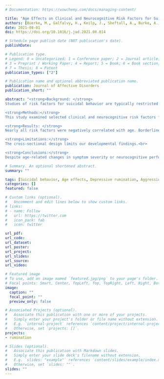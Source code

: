```yaml
---
# Documentation: https://wowchemy.com/docs/managing-content/

title: "Age Effects on Clinical and Neurocognitive Risk Factors for Suicide Attempt in Depression— Findings from the AFSP Lifespan study"
authors: [Buerke, M., Galfalvy, H., Keilp, J., Sheftall, A., Burke, A., Bridge, J., Mann, J., Szanto, K.]
date: 2021-08-01
doi: https://doi.org/10.1016/j.jad.2021.08.014

# Schedule page publish date (NOT publication's date).
publishDate:

# Publication type.
# Legend: 0 = Uncategorized; 1 = Conference paper; 2 = Journal article;
# 3 = Preprint / Working Paper; 4 = Report; 5 = Book; 6 = Book section;
# 7 = Thesis; 8 = Patent
publication_types: ["2"]

# Publication name and optional abbreviated publication name.
publication: Journal of Affective Disorders
publication_short: ""

abstract: "<strong>Background: </strong>
Studies of risk factors for suicidal behavior are typically restricted to narrow age ranges, making it difficult to determine if they have the same relevance or potency across the full adult lifespan.<br>

<strong>Methods:</strong>
This study examined selected clinical and neurocognitive risk factors for suicidal behavior – borderline personality traits, aggression, depressive rumination, memory performance, and language fluency– in a multi-site sample (N = 309, ages 16–80) of depressed patients with a recent (last 5 years) suicide attempt or no history of attempt, and demographically similar non-psychiatric controls. We examined cross-sectional age and attempter/non-attempter differences on these risk factors, and whether certain risk factors were more prominent discriminators of past suicide attempt earlier or later in the lifespan. Correlations with age were computed, and logistic regression was used to classify attempter status based on each risk factor and its interaction with age.<br>

<strong>Results: </strong>
Nearly all risk factors were negatively correlated with age. Borderline traits, aggression, memory, and category fluency each predicted attempter status (p < 0.05), but these effects were not different across ages. In contrast, the association between rumination and suicide attempt status differed across the lifespan, becoming a stronger discriminator of past suicidal behavior at older ages.<br>

<strong>Limitations:</strong>
The cross-sectional design limits our developmental findings.<br>

<strong>Conclusions:</strong>
Despite age-related changes in symptom severity or neurocognitive performance, key risk factors for suicidal behavior previously identified in studies with more restricted age-ranges are salient throughout the adult lifespan. In contrast, depressive rumination may be particularly salient in later life."

# Summary. An optional shortened abstract.
summary: ""

tags: [Suicidal behavior, Age effects, Depressive rumination, Aggression, Borderline personality,Neurocognitive deficits]
categories: []
featured: false

# Custom links (optional).
#   Uncomment and edit lines below to show custom links.
# links:
# - name: Follow
#   url: https://twitter.com
#   icon_pack: fab
#   icon: twitter

url_pdf:
url_code:
url_dataset:
url_poster:
url_project:
url_slides:
url_source:
url_video:

# Featured image
# To use, add an image named `featured.jpg/png` to your page's folder. 
# Focal points: Smart, Center, TopLeft, Top, TopRight, Left, Right, BottomLeft, Bottom, BottomRight.
image:
  caption: ""
  focal_point: ""
  preview_only: false

# Associated Projects (optional).
#   Associate this publication with one or more of your projects.
#   Simply enter your project's folder or file name without extension.
#   E.g. `internal-project` references `content/project/internal-project/index.md`.
#   Otherwise, set `projects: []`.
projects: 
- rumination

# Slides (optional).
#   Associate this publication with Markdown slides.
#   Simply enter your slide deck's filename without extension.
#   E.g. `slides: "example"` references `content/slides/example/index.md`.
#   Otherwise, set `slides: ""`.
slides: ""
---
```

